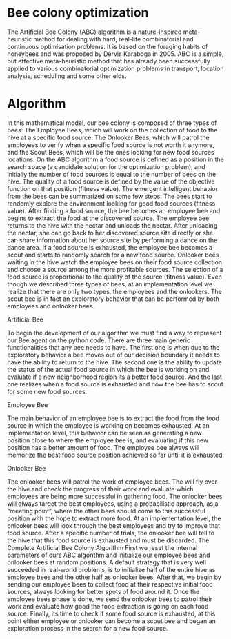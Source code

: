 # Bee colony optimization

The Artificial Bee Colony (ABC) algorithm is a nature-inspired meta-heuristic method for dealing with hard, real-life combinatorial and continuous optimisation problems. It is based on the foraging habits of honeybees and was proposed by Dervis Karaboga in 2005. ABC is a simple, but effective meta-heuristic method that has already been successfully applied to various combinatorial optimization problems in transport, location analysis, scheduling and some other elds.

# Algorithm

In this mathematical model, our bee colony is composed of three types of bees: The Employee Bees, which will work on the collection of food to the hive at a specific food source. The Onlooker Bees, which will patrol the employees to verify when a specific food source is not worth it anymore, and the Scout Bees, which will be the ones looking for new food sources locations.
On the ABC algorithm a food source is defined as a position in the search space (a candidate solution for the optimization problem), and initially the number of food sources is equal to the number of bees on the hive. The quality of a food source is defined by the value of the objective function on that position (fitness value).
The emergent intelligent behavior from the bees can be summarized on some few steps:
The bees start to randomly explore the environment looking for good food sources (fitness value).
After finding a food source, the bee becomes an employee bee and begins to extract the food at the discovered source.
The employee bee returns to the hive with the nectar and unloads the nectar. After unloading the nectar, she can go back to her discovered source site directly or she can share information about her source site by performing a dance on the dance area.
If a food source is exhausted, the employee bee becomes a scout and starts to randomly search for a new food source.
Onlooker bees waiting in the hive watch the employee bees on their food source collection and choose a source among the more profitable sources.
The selection of a food source is proportional to the quality of the source (fitness value).
Even though we described three types of bees, at an implementation level we realize that there are only two types, the employees and the onlookers. The scout bee is in fact an exploratory behavior that can be performed by both employees and onlooker bees.

Artificial Bee

To begin the development of our algorithm we must find a way to represent our Bee agent on the python code. There are three main generic functionalities that any bee needs to have. The first one is when due to the exploratory behavior a bee moves out of our decision boundary it needs to have the ability to return to the hive. The second one is the ability to update the status of the actual food source in which the bee is working on and evaluate if a new neighborhood region its a better food source. And the last one realizes when a food source is exhausted and now the bee has to scout for some new food sources.

Employee Bee

The main behavior of an employee bee is to extract the food from the food source in which the employee is working on becomes exhausted. At an implementation level, this behavior can be seen as generating a new position close to where the employee bee is, and evaluating if this new position has a better amount of food. The employee bee always will memorize the best food source position achieved so far until it is exhausted.

Onlooker Bee

The onlooker bees will patrol the work of employee bees. The will fly over the hive and check the progress of their work and evaluate which employees are being more successful in gathering food.
The onlooker bees will always target the best employees, using a probabilistic approach, as a “meeting point”, where the other bees should come to this successful position with the hope to extract more food.
At an implementation level, the onlooker bees will look through the best employees and try to improve that food source. After a specific number of trials, the onlooker bee will tell to the hive that this food source is exhausted and must be discarded.
The Complete Artificial Bee Colony Algorithm
First we reset the internal parameters of ours ABC algorithm and initialize our employee bees and onlooker bees at random positions. A default strategy that is very well succeeded in real-world problems, is to initialize half of the entire hive as employee bees and the other half as onlooker bees.
After that, we begin by sending our employee bees to collect food at their respective initial food sources, always looking for better spots of food around it. Once the employee bees phase is done, we send the onlooker bees to patrol their work and evaluate how good the food extraction is going on each food source. Finally, its time to check if some food source is exhausted, at this point either employee or onlooker can become a scout bee and began an exploration process in the search for a new food source.

